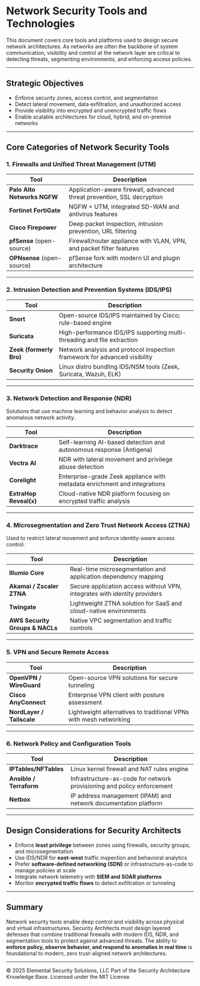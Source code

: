 # Network Security Tools and Technologies

This document covers core tools and platforms used to design secure network architectures. As networks are often the backbone of system communication, visibility and control at the network layer are critical to detecting threats, segmenting environments, and enforcing access policies.

---

## Strategic Objectives

- Enforce security zones, access control, and segmentation
- Detect lateral movement, data exfiltration, and unauthorized access
- Provide visibility into encrypted and unencrypted traffic flows
- Enable scalable architectures for cloud, hybrid, and on-premise networks

---

## Core Categories of Network Security Tools

### 1. Firewalls and Unified Threat Management (UTM)

| Tool | Description |
|------|-------------|
| **Palo Alto Networks NGFW** | Application-aware firewall, advanced threat prevention, SSL decryption |
| **Fortinet FortiGate** | NGFW + UTM, integrated SD-WAN and antivirus features |
| **Cisco Firepower** | Deep packet inspection, intrusion prevention, URL filtering |
| **pfSense** (open-source) | Firewall/router appliance with VLAN, VPN, and packet filter features |
| **OPNsense** (open-source) | pfSense fork with modern UI and plugin architecture |

---

### 2. Intrusion Detection and Prevention Systems (IDS/IPS)

| Tool | Description |
|------|-------------|
| **Snort** | Open-source IDS/IPS maintained by Cisco; rule-based engine |
| **Suricata** | High-performance IDS/IPS supporting multi-threading and file extraction |
| **Zeek (formerly Bro)** | Network analysis and protocol inspection framework for advanced visibility |
| **Security Onion** | Linux distro bundling IDS/NSM tools (Zeek, Suricata, Wazuh, ELK) |

---

### 3. Network Detection and Response (NDR)
Solutions that use machine learning and behavior analysis to detect anomalous network activity.

| Tool | Description |
|------|-------------|
| **Darktrace** | Self-learning AI-based detection and autonomous response (Antigena) |
| **Vectra AI** | NDR with lateral movement and privilege abuse detection |
| **Corelight** | Enterprise-grade Zeek appliance with metadata enrichment and integrations |
| **ExtraHop Reveal(x)** | Cloud-native NDR platform focusing on encrypted traffic analysis |

---

### 4. Microsegmentation and Zero Trust Network Access (ZTNA)
Used to restrict lateral movement and enforce identity-aware access control.

| Tool | Description |
|------|-------------|
| **Illumio Core** | Real-time microsegmentation and application dependency mapping |
| **Akamai / Zscaler ZTNA** | Secure application access without VPN, integrates with identity providers |
| **Twingate** | Lightweight ZTNA solution for SaaS and cloud-native environments |
| **AWS Security Groups & NACLs** | Native VPC segmentation and traffic controls |

---

### 5. VPN and Secure Remote Access

| Tool | Description |
|------|-------------|
| **OpenVPN / WireGuard** | Open-source VPN solutions for secure tunneling |
| **Cisco AnyConnect** | Enterprise VPN client with posture assessment |
| **NordLayer / Tailscale** | Lightweight alternatives to traditional VPNs with mesh networking |

---

### 6. Network Policy and Configuration Tools

| Tool | Description |
|------|-------------|
| **IPTables/NFTables** | Linux kernel firewall and NAT rules engine |
| **Ansible / Terraform** | Infrastructure-as-code for network provisioning and policy enforcement |
| **Netbox** | IP address management (IPAM) and network documentation platform |

---

## Design Considerations for Security Architects

- Enforce **least privilege** between zones using firewalls, security groups, and microsegmentation
- Use IDS/NDR for **east-west** traffic inspection and behavioral analytics
- Prefer **software-defined networking (SDN)** or infrastructure-as-code to manage policies at scale
- Integrate network telemetry with **SIEM and SOAR platforms**
- Monitor **encrypted traffic flows** to detect exfiltration or tunneling

---

## Summary

Network security tools enable deep control and visibility across physical and virtual infrastructures. Security Architects must design layered defenses that combine traditional firewalls with modern IDS, NDR, and segmentation tools to protect against advanced threats. The ability to **enforce policy, observe behavior, and respond to anomalies in real time** is foundational to modern, zero trust-aligned network architectures.

---
© 2025 Elemental Security Solutions, LLC
Part of the Security Architecture Knowledge Base.
Licensed under the MIT License.
